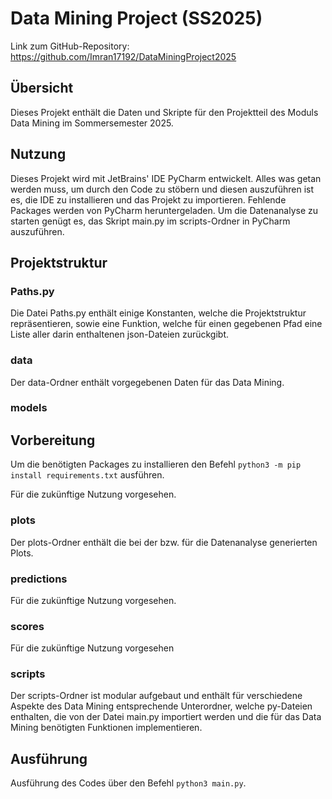 # Data Mining Project (SS2025)

Link zum GitHub-Repository: https://github.com/Imran17192/DataMiningProject2025

## Übersicht

Dieses Projekt enthält die Daten und Skripte für den Projektteil des Moduls Data Mining im Sommersemester 2025.

## Nutzung

Dieses Projekt wird mit JetBrains' IDE PyCharm entwickelt. Alles was getan werden muss, um durch den Code zu stöbern und diesen auszuführen ist es, die IDE zu installieren und das Projekt zu importieren. Fehlende Packages werden von PyCharm heruntergeladen. Um die Datenanalyse zu starten genügt es, das Skript main.py im scripts-Ordner in PyCharm auszuführen.

## Projektstruktur

### Paths.py

Die Datei Paths.py enthält einige Konstanten, welche die Projektstruktur repräsentieren, sowie eine Funktion, welche für einen gegebenen Pfad eine Liste aller darin enthaltenen json-Dateien zurückgibt.

### data

Der data-Ordner enthält vorgegebenen Daten für das Data Mining.

### models
## Vorbereitung
Um die benötigten Packages zu installieren den Befehl `python3 -m pip install requirements.txt` ausführen.

Für die zukünftige Nutzung vorgesehen.

### plots

Der plots-Ordner enthält die bei der bzw. für die Datenanalyse generierten Plots.

### predictions

Für die zukünftige Nutzung vorgesehen.

### scores

Für die zukünftige Nutzung vorgesehen

### scripts

Der scripts-Ordner ist modular aufgebaut und enthält für verschiedene Aspekte des Data Mining entsprechende Unterordner, welche py-Dateien enthalten, die von der Datei main.py importiert werden und die für das Data Mining benötigten Funktionen implementieren.
## Ausführung
Ausführung des Codes über den Befehl `python3 main.py`.